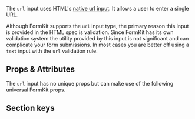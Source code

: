 <InputPageHero
title="URL input"
icon="IconInputUrl"
:pro="false"
project-price=""
data-price=""></InputPageHero>

The `url` input uses HTML's [native url input](https://developer.mozilla.org/en-US/docs/Web/HTML/Element/input/url). It allows a user to enter a single URL.

<example
name="URL input"
file="/_content/examples/url/url.vue"></example>

<callout type="tip" label="Consider using text input">
Although FormKit supports the <code>url</code> input type, the primary reason this input is provided in the HTML spec is validation. Since FormKit has its own validation system the utility provided by this input is not significant and can complicate your form submissions. In most cases you are better off using a <code>text</code> input with the <code>url</code> validation rule.
</callout>

## Props & Attributes

The `url` input has no unique props but can make use of the following universal
FormKit props.

<reference-table input="url" :attrs="['minlength', 'maxlength', 'placeholder']">
</reference-table>

## Section keys

<reference-table type="sectionKeys" primary="section-key">
</reference-table>
